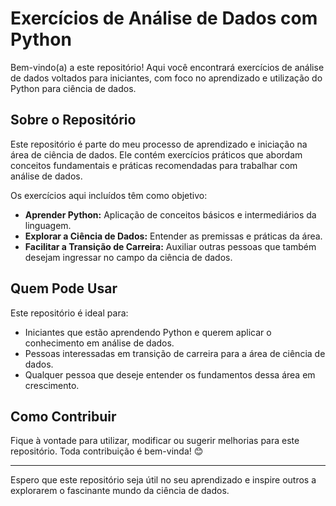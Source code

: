 # Exercícios de Análise de Dados com Python

Bem-vindo(a) a este repositório! Aqui você encontrará exercícios de análise de dados voltados para iniciantes, com foco no aprendizado e utilização do Python para ciência de dados.

## Sobre o Repositório

Este repositório é parte do meu processo de aprendizado e iniciação na área de ciência de dados. Ele contém exercícios práticos que abordam conceitos fundamentais e práticas recomendadas para trabalhar com análise de dados. 

Os exercícios aqui incluídos têm como objetivo:

- **Aprender Python:** Aplicação de conceitos básicos e intermediários da linguagem.
- **Explorar a Ciência de Dados:** Entender as premissas e práticas da área.
- **Facilitar a Transição de Carreira:** Auxiliar outras pessoas que também desejam ingressar no campo da ciência de dados.

## Quem Pode Usar

Este repositório é ideal para:

- Iniciantes que estão aprendendo Python e querem aplicar o conhecimento em análise de dados.
- Pessoas interessadas em transição de carreira para a área de ciência de dados.
- Qualquer pessoa que deseje entender os fundamentos dessa área em crescimento.

## Como Contribuir

Fique à vontade para utilizar, modificar ou sugerir melhorias para este repositório. Toda contribuição é bem-vinda! 😊

---

Espero que este repositório seja útil no seu aprendizado e inspire outros a explorarem o fascinante mundo da ciência de dados.
